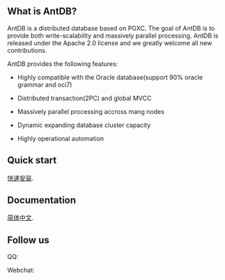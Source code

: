 ## What is AntDB?

AntDB is a distributed database based on PGXC. The goal of AntDB is to provide both write-scalability and massively parallel processing. AntDB is released under the Apache 2.0 license and we greatly welcome all new contributions.

AntDB provides the following features:

* Highly compatible with the Oracle database(support 90% oracle
grammar and oci7)

* Distributed transaction(2PC) and global MVCC

* Massively parallel processing accross mang nodes
 
* Dynamic expanding database cluster capacity

* Highly operational automation 



## Quick start
[快速安装](https://github.com/ADBSQL/doc/blob/master/howAntdb.md).

## Documentation

[简体中文](https://github.com/MyCATApache/Mycat-doc).


## Follow us
QQ:

Webchat:

